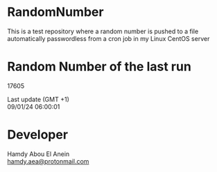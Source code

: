 # RandomNumber    
This is a test repository where a random number is pushed to a file automatically passwordless from a cron job in my Linux CentOS server    
# Random Number of the last run   
17605
      
Last update (GMT +1)    
09/01/24 06:00:01
# Developer    
Hamdy Abou El Anein   
hamdy.aea@protonmail.com
